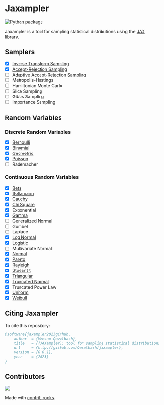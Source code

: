 # Jaxampler

[![Python package](https://github.com/Qazalbash/jaxampler/actions/workflows/python-package.yml/badge.svg)](https://github.com/Qazalbash/jaxampler/actions/workflows/python-package.yml)

Jaxampler is a tool for sampling statistical distributions using the [JAX](https://jax.readthedocs.io/en/latest/) library.

## Samplers

- [x] [Inverse Transform Sampling](jaxampler/sampler/invtranssampler.py)
- [x] [Accept-Rejection Sampling](jaxampler/sampler/arampler.py)
- [ ] Adaptive Accept-Rejection Sampling
- [ ] Metropolis-Hastings
- [ ] Hamiltonian Monte Carlo
- [ ] Slice Sampling
- [ ] Gibbs Sampling
- [ ] Importance Sampling

## Random Variables

### Discrete Random Variables

- [x] [Bernoulli](jaxampler/rvs/drvs/bernoulli.py)
- [x] [Binomial](jaxampler/rvs/drvs/binomial.py)
- [x] [Geometric](jaxampler/rvs/drvs/geometric.py)
- [x] [Poisson](jaxampler/rvs/drvs/poisson.py)
- [ ] Rademacher

### Continuous Random Variables

- [x] [Beta](jaxampler/rvs/crvs/beta.py)
- [x] [Boltzmann](jaxampler/rvs/crvs/boltzmann.py)
- [x] [Cauchy](jaxampler/rvs/crvs/cauchy.py)
- [x] [Chi Square](jaxampler/rvs/crvs/chi2.py)
- [x] [Exponential](jaxampler/rvs/crvs/exponential.py)
- [x] [Gamma](jaxampler/rvs/crvs/gamma.py)
- [ ] Generalized Normal
- [ ] Gumbel
- [ ] Laplace
- [x] [Log Normal](jaxampler/rvs/crvs/lognormal.py)
- [x] [Logistic](jaxampler/rvs/crvs/logistic.py)
- [ ] Multivariate Normal
- [x] [Normal](jaxampler/rvs/crvs/normal.py)
- [x] [Pareto](jaxampler/rvs/crvs/pareto.py)
- [x] [Rayleigh](jaxampler/rvs/crvs/rayleigh.py)
- [x] [Student t](jaxampler/rvs/crvs/studentt.py)
- [x] [Triangular](jaxampler/rvs/crvs/triangular.py)
- [x] [Truncated Normal](jaxampler/rvs/crvs/truncnormal.py)
- [x] [Truncated Power Law](jaxampler/rvs/crvs/truncpowerlaw.py)
- [x] [Uniform](jaxampler/rvs/crvs/uniform.py)
- [x] [Weibull](jaxampler/rvs/crvs/weibull.py)

## Citing Jaxampler

To cite this repository:

```bibtex
@software{jaxampler2023github,
    author  = {Meesum Qazalbash},
    title   = {{JAXampler}: tool for sampling statistical distributions},
    url     = {http://github.com/Qazalbash/jaxampler},
    version = {0.0.1},
    year    = {2023}
}
```

## Contributors

<a href="https://github.com/Qazalbash/jaxampler/graphs/contributors">
  <img src="https://contrib.rocks/image?repo=Qazalbash/jaxampler" />
</a>

Made with [contrib.rocks](https://contrib.rocks).
